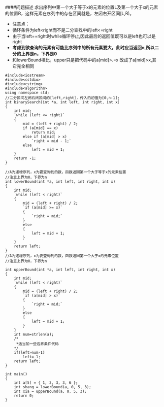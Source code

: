 ####问题描述
求出序列中第一个大于等于x的元素的位置L及第一个大于x的元素的位置R，这样元素在序列中的存在区间就是，左闭右开区间[L,R)。

* 注意点：
* 循环条件为left<right而不是二分查找中的left<=right
* 由于当left==right时while循环停止,因此最后的返回值既可以是left也可以是right
* **考虑到欲查询的元素有可能比序列中的所有元素要大，此时应当返回n,所以二分的上界是n，下界是0**
* 和lowerBound相比，upper只是把代码中的a[mid]>.=x 改成了a[mid]>x,其它完全相同
```
#include<iostream>
#include<cstdio>
#include<cstring>
#include<algorithm>
using namespace std;
//二分区间左闭右闭区间的[left,right]，传入的初值为[0,n-1];
int binarySearch(int *a, int left, int right, int x)
{
    int mid;
    `while (left <= right)`
    {
        mid = (left + right) / 2;
        if (a[mid] == x)
            return mid;
        else if (a[mid] > x)
            `right = mid - 1;`
        else
            left = mid + 1;
    }
    return -1;
}  

//A为递增序列，x为要查询到的数，函数返回第一个大于等于x的元素位置
//注意上界为0，下界为n
int lowerBound(int *a, int left, int right, int x)
{
    int mid;
    `while (left < right)`
    {
        mid = (left + right) / 2;
        `if (a[mid] >= x)`
        {
            `right = mid;`
        }
        else
        {
            left = mid + 1;
        }
    }
    return left;
}
//A为递增序列，x为要查询到的数，函数返回第一个大于x的元素位置
//注意上界为0，下界为n

int upperBound(int *a, int left, int right, int x)
{
    int mid;
    `while (left < right)`
    {
        mid = (left + right) / 2;
        `if (a[mid] > x)`
        {
            `right = mid;`
        }
        else
        {
            left = mid + 1;
        }
    }
    int num=strlen(a);
    /*
     *适当加一些边界条件代码
    */
    if(left>num-1)
        left=-1;
    return left;
}

int main()
{
    int a[5] = { 1, 3, 3, 3, 6 };
    int shang = lowerBound(a, 0, 5, 3);
    int xia = upperBound(a, 0, 5, 3);
    return 0;
}  
```
